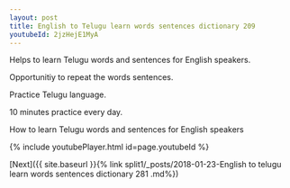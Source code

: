 ```yaml
---
layout: post
title: English to Telugu learn words sentences dictionary 209 
youtubeId: 2jzHejE1MyA
---
```

 
 
Helps to learn Telugu words and sentences for English speakers.

Opportunitiy to repeat the words sentences. 

Practice Telugu language. 
 
10 minutes practice every day. 
 
How to learn Telugu words and sentences for English speakers 
 
{% include youtubePlayer.html id=page.youtubeId %}
 
 
[Next]({{ site.baseurl }}{% link  split1/_posts/2018-01-23-English to telugu learn words sentences dictionary 281 .md%})
 
